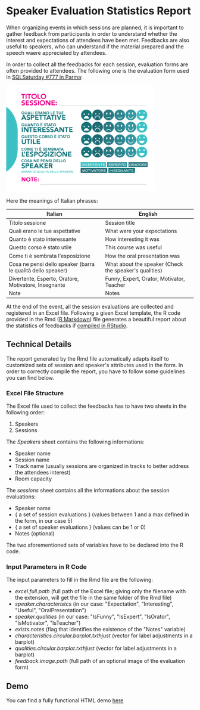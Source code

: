# Speaker Evaluation Statistics Report
When organizing events in which sessions are planned, it is important to gather feedback from participants in order to understand whether the interest and expectations of attendees have been met. Feedbacks are also useful to speakers, who can understand if the material prepared and the speech waere appreciated by attendees.

In order to collect all the feedbacks for each session, evaluation forms are often provided to attendees. The following one is the evaluation form used in [SQLSaturday #777 in Parma](https://www.sqlsaturday.com/777/eventhome.aspx):

<img src="feedback.png" width="400">

Here the meanings of Italian phrases:

| Italian | English |
| ----------- | ----------- |
| Titolo sessione | Session title |
| Quali erano le tue aspettative | What were your expectations | 
| Quanto è stato interessante | How interesting it was |
| Questo corso è stato utile | This course was useful |
| Come ti è sembrata l'esposizione | How the oral presentation was |
| Cosa ne pensi dello speaker (barra le qualità dello speaker) | What about the speaker (Check the speaker's qualities) |
| Divertente, Esperto, Oratore, Motivatore, Insegnante | Funny, Expert, Orator, Motivator, Teacher |
| Note | Notes |

At the end of the event, all the session evaluations are collected and registered in an Excel file.
Following a given Excel template, the R code provided in the Rmd ([R Markdown](https://rmarkdown.rstudio.com/articles_intro.html)) file generates a beautiful report about the statistics of feedbacks if [compiled in RStudio](https://kbroman.org/knitr_knutshell/pages/Rmarkdown.html#converting-r-markdown-to-html).


## Technical Details
The report generated by the Rmd file automatically adapts itself to customized sets of session and speaker's attributes used in the form. In order to correctly compile the report, you have to follow some guidelines you can find below.
### Excel File Structure
The Excel file used to collect the feedbacks has to have two sheets in the following order:
1. Speakers
2. Sessions

The *Speakers* sheet contains the following informations:
- Speaker name
- Session name
- Track name (usually sessions are organized in tracks to better address the attendees interest)
- Room capacity

The *sessions* sheet contains all the informations about the session evaluations:
- Speaker name
- { a set of session evaluations } (values between 1 and a max defined in the form, in our case 5)
- { a set of speaker evaluations } (values can be 1 or 0)
- Notes (optional)

The two aforementioned sets of variables have to be declared into the R code.

### Input Parameters in R Code
The input parameters to fill in the Rmd file are the following:
- *excel.full.path* (full path of the Excel file; giving only the filename with the extension, will get the file in the same folder of the Rmd file)
- *speaker.characteristcs* (in our case: "Expectation", "Interesting", "Useful", "OralPresentation")
- *speaker.qualities* (in our case: "IsFunny", "IsExpert", "IsOrator", "IsMotivator", "IsTeacher")
- *exists.notes* (flag that identifies the existence of the "Notes" variable)
- *characteristics.circular.barplot.txthjust* (vector for label adjustments in a barplot)
- *qualities.circular.barplot.txthjust* (vector for label adjustments in a barplot)
- *feedback.image.path* (full path of an optional image of the evaluation form)

## Demo
You can find a fully functional HTML demo [here](https://lucazav.github.io/speaker-evaluation-statistics-demo)
